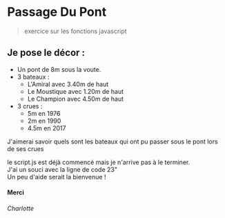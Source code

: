 # Passage Du Pont
> exercice sur les fonctions javascript

## Je pose le décor : 

* Un pont de 8m sous la voute.  
* 3 bateaux :
  * L'Amiral avec 3.40m de haut  
  * Le Moustique avec 1.20m de haut
  * Le Champion avec 4.50m de haut
 * 3 crues :
   * 5m en 1976
   * 2m en 1990
   * 4.5m en 2017
   
J'aimerai savoir quels sont les bateaux qui ont pu passer sous le pont lors de ses crues

le script.js est déjà commencé mais je n'arrive pas à le terminer.  
J'ai un souci avec la ligne de code 23"  
Un peu d'aide serait la bienvenue !  
#### Merci
###### Charlotte
